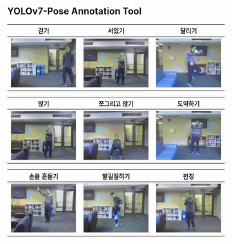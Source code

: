 
## YOLOv7-Pose Annotation Tool

걷기|서있기|달리기
--|--|--
<img src="https://github.com/Harry-KIT/HAR-World/blob/main/HAR-Annotator/assets/walking.gif" width="300" />|<img src="https://github.com/Harry-KIT/HAR-World/blob/main/HAR-Annotator/assets/standing.gif" width="300" />|<img src="https://github.com/Harry-KIT/HAR-World/blob/main/HAR-Annotator/assets/running.gif" width="300" />

앉기|쪼그리고 앉기|도약하기
--|--|--
<img src="https://github.com/Harry-KIT/HAR-World/blob/main/HAR-Annotator/assets/standing.gif" width="300" />|<img src="https://github.com/Harry-KIT/HAR-World/blob/main/HAR-Annotator/assets/sit_down.gif" width="300" />|<img src="https://github.com/Harry-KIT/HAR-World/blob/main/HAR-Annotator/assets/jumping.gif" width="300" />

손을 흔들기|발길질하기|펀칭
--|--|--
<img src="https://github.com/Harry-KIT/HAR-World/blob/main/HAR-Annotator/assets/hand_waving.gif" width="300" />|<img src="https://github.com/Harry-KIT/HAR-World/blob/main/HAR-Annotator/assets/kicking.gif" width="300" />|<img src="https://github.com/Harry-KIT/HAR-World/blob/main/HAR-Annotator/assets/punching.gif" width="300" />
